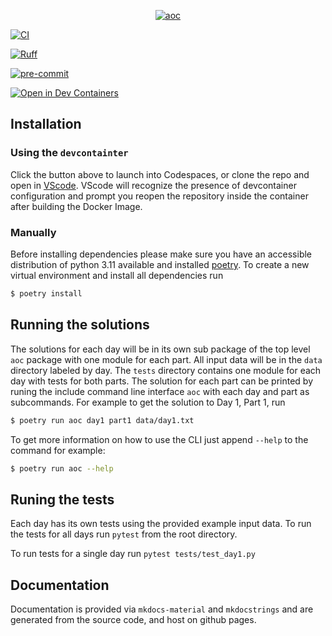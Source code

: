<p align="center">
  <a href="https://sullivancolin.github.io/advent_of_code/"><img src="https://sullivancolin.github.io/advent_of_code/images/banner.png" alt="aoc"></a>
</p>

[![CI](https://github.com/sullivancolin/advent_of_code/actions/workflows/CI.yml/badge.svg)](https://github.com/sullivancolin/advent_of_code/actions)

[![Ruff](https://img.shields.io/endpoint?url=https://raw.githubusercontent.com/astral-sh/ruff/main/assets/badge/v2.json)](https://github.com/sullivancolin/advent_of_code)

[![pre-commit](https://img.shields.io/badge/pre--commit-enabled-brightgreen?logo=pre-commit)](https://github.com/pre-commit/pre-commit)

[![Open in Dev Containers](https://img.shields.io/static/v1?label=Dev%20Containers&message=Open&color=blue&logo=visualstudiocode)](https://vscode.dev/redirect?url=vscode://ms-vscode-remote.remote-containers/cloneInVolume?url=https://github.com/sullivancolin/advent-of-code)

## Installation

### Using the `devcontainter`
Click the button above to launch into Codespaces, or clone the repo and open in [VScode](https://code.visualstudio.com/).  VScode will recognize the presence of devcontainer configuration and prompt you reopen the repository inside the container after building the Docker Image.

### Manually
Before installing dependencies please make sure you have an accessible distribution of python 3.11 available and installed [poetry](https://python-poetry.org/).  To create a new virtual environment and install all dependencies run
```sh
$ poetry install
```

## Running the solutions
The solutions for each day will be in its own sub package of the top level `aoc` package with one module for each part.  All input data will be in the `data` directory labeled by day. The `tests` directory contains one module for each day with tests for both parts.  The solution for each part can be printed by runing the include command line interface `aoc` with each day and part as subcommands. For example to get the solution to Day 1, Part 1, run
```sh
$ poetry run aoc day1 part1 data/day1.txt
```

To get more information on how to use the CLI just append `--help` to the command for example:
```sh
$ poetry run aoc --help
```

## Runing the tests
Each day has its own tests using the provided example input data.  To run the tests for all days run `pytest` from the root directory.

To run tests for a single day run `pytest tests/test_day1.py`


## Documentation
Documentation is provided via `mkdocs-material` and `mkdocstrings` and are generated from the source code, and host on github pages.